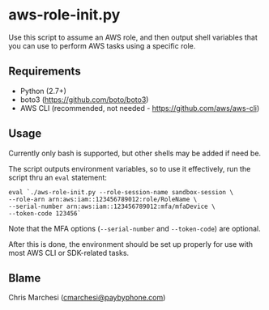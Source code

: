 aws-role-init.py
=================

Use this script to assume an AWS role, and then output shell variables that you
can use to perform AWS tasks using a specific role.

Requirements
-------------

 * Python (2.7+)
 * boto3 (https://github.com/boto/boto3)
 * AWS CLI (recommended, not needed - https://github.com/aws/aws-cli)

Usage
------

Currently only bash is supported, but other shells may be added if need be.

The script outputs environment variables, so to use it effectively, run
the script thru an `eval` statement:

```
eval `./aws-role-init.py --role-session-name sandbox-session \
--role-arn arn:aws:iam::123456789012:role/RoleName \
--serial-number arn:aws:iam::123456789012:mfa/mfaDevice \
--token-code 123456`
```

Note that the MFA options (`--serial-number` and `--token-code`) are optional.

After this is done, the environment should be set up properly for use with most
AWS CLI or SDK-related tasks.

Blame
------

Chris Marchesi (<cmarchesi@paybyphone.com>)
